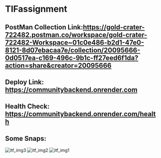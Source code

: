 # TIFassignment
## PostMan Collection Link:https://gold-crater-722482.postman.co/workspace/gold-crater-722482-Workspace~01c0e486-b2d1-47e0-8121-8d07ebacaa7e/collection/20095666-0d0517ea-c169-496c-9b1c-ff27eed6f1da?action=share&creator=20095666

## Deploy Link: https://communitybackend.onrender.com
## Health Check: https://communitybackend.onrender.com/health

## Some Snaps:
![itf_img3](https://github.com/Shounmay/TIFassignment/assets/90774417/fa791852-17e3-494f-90e5-86ec440cf545)
![itf_img2](https://github.com/Shounmay/TIFassignment/assets/90774417/c73df59c-c94d-4782-8423-82bc672c1854)
![itf_img1](https://github.com/Shounmay/TIFassignment/assets/90774417/c4553419-cd4e-4337-ae20-ae8887ae8d79)
